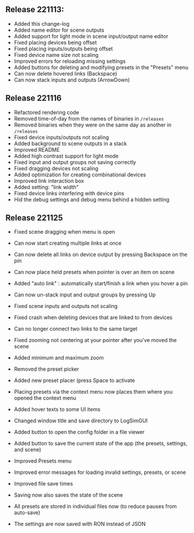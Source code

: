 ## Release 221113:
- Added this change-log
- Added name editor for scene outputs
- Added support for light mode in scene input/output name editor
- Fixed placing devices being offset
- Fixed placing inputs/outputs being offset
- Fixed device name size not scaling
- Improved errors for reloading missing settings
- Added buttons for deleting and modifying presets in the "Presets" menu
- Can now delete hovered links (Backspace)
- Can now stack inputs and outputs (ArrowDown)

## Release 221116
- Refactored rendering code
- Removed time-of-day from the names of binaries in `/releases`
- Removed binaries when they were on the same day as another in `/releases`
- Fixed device inputs/outputs not scaling
- Added background to scene outputs in a stack
- Improved README
- Added high contrast support for light mode
- Fixed input and output groups not saving correctly
- Fixed dragging devices not scaling
- Added optimization for creating combinational devices
- Improved link interaction box
- Added setting: "link width"
- Fixed device links interfering with device pins
- Hid the debug settings and debug menu behind a hidden setting

## Release 221125
- Fixed scene dragging when menu is open
- Can now start creating multiple links at once
- Can now delete all links on device output by pressing Backspace on the pin
- Can now place held presets when pointer is over an item on scene
- Added "auto link" : automatically start/finish a link when you hover a pin
- Can now un-stack input and output groups by pressing Up
- Fixed scene inputs and outputs not scaling
- Fixed crash when deleting devices that are linked to from devices
- Can no longer connect two links to the same target
- Fixed zooming not centering at your pointer after you've moved the scene
- Added minimum and maximum zoom
- Removed the preset picker
- Added new preset placer (press Space to activate
- Placing presets via the context menu now places them where you opened the context menu

- Added hover texts to some UI items
- Changed window title and save directory to LogSimGUI
- Added button to open the config folder in a file viewer
- Added button to save the current state of the app (the presets, settings, and scene)
- Improved Presets menu

- Improved error messages for loading invalid settings, presets, or scene
- Improved file save times
- Saving now also saves the state of the scene
- All presets are stored in individual files now (to reduce pauses from auto-save)
- The settings are now saved with RON instead of JSON
